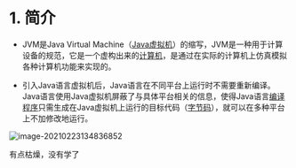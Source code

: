 # 1. 简介

* JVM是Java Virtual Machine（[Java虚拟机](https://baike.baidu.com/item/Java虚拟机/6810577)）的缩写，JVM是一种用于计算设备的规范，它是一个虚构出来的[计算机](https://baike.baidu.com/item/计算机/140338)，是通过在实际的计算机上仿真模拟各种计算机功能来实现的。

* 引入Java语言虚拟机后，Java语言在不同平台上运行时不需要重新编译。Java语言使用Java虚拟机屏蔽了与具体平台相关的信息，使得Java语言[编译程序](https://baike.baidu.com/item/编译程序/8290180)只需生成在Java虚拟机上运行的目标代码（[字节码](https://baike.baidu.com/item/字节码/9953683)），就可以在多种平台上不加修改地运行。

![image-20210223134836852](https://gitee.com/njuxyf/PictureBed/raw/master/CS-Notes/image-20210223134836852.png)

有点枯燥，没有学了